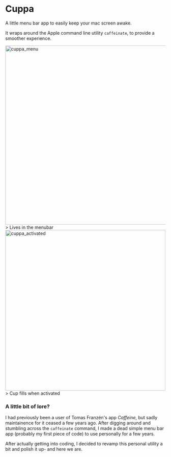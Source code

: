 # Cuppa
A little menu bar app to easily keep your mac screen awake. 

It wraps around the Apple command line utility `caffeinate`, to provide a smoother
experience. 

<img width="561" alt="cuppa_menu" src="https://github.com/pigeonseverywhere/cuppa/assets/67492876/e1e88773-b66b-49ac-b426-d4f7ef970c1b">
> Lives in the menubar 

<img width="503" alt="cuppa_activated" src="https://github.com/pigeonseverywhere/cuppa/assets/67492876/82af8a1b-23f0-4964-86fe-1bfd454925ac">
> Cup fills when activated 

### A little bit of lore? 
I had previously been a user of Tomas Franzén's app *Caffeine*, but sadly maintainence for
it ceased a few years ago. After digging around and stumbling across the `caffeinate`
command, I made a dead simple menu bar app (probably my first piece of code) to use personally for a few years. 

After actually getting into coding, I decided to revamp this personal utility a bit and polish it up- and here we are. 





